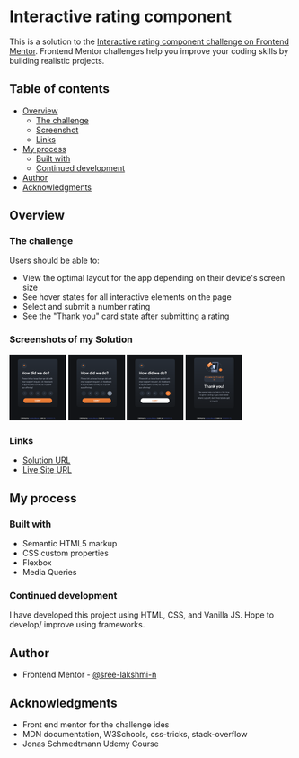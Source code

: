 # Interactive rating component 

This is a solution to the [Interactive rating component challenge on Frontend Mentor](https://www.frontendmentor.io/challenges/interactive-rating-component-koxpeBUmI). Frontend Mentor challenges help you improve your coding skills by building realistic projects.

## Table of contents

- [Overview](#overview)
  - [The challenge](#the-challenge)
  - [Screenshot](#screenshots-of-my-solution)
  - [Links](#links)
- [My process](#my-process)
  - [Built with](#built-with)
  - [Continued development](#continued-development)
- [Author](#author)
- [Acknowledgments](#acknowledgments)

## Overview

### The challenge

Users should be able to:

- View the optimal layout for the app depending on their device's screen size
- See hover states for all interactive elements on the page
- Select and submit a number rating
- See the "Thank you" card state after submitting a rating

### Screenshots of my Solution

<p text-align="center">
  <img src="./images/screenshots/initial.png" width=20%>
  <img src="./images/screenshots/hover.png" width=20%>
  <img src="./images/screenshots/active.png" width=20%>
  <img src="./images/screenshots/submitted.png" width=20%>
</p>

### Links

- [Solution URL](https://github.com/sree-lakshmi-n/Interactive-Rating-Component)
- [Live Site URL](https://sree-lakshmi-n.github.io/Interactive-Rating-Component/)

## My process

### Built with

- Semantic HTML5 markup
- CSS custom properties
- Flexbox
- Media Queries


### Continued development

I have developed this project using HTML, CSS, and Vanilla JS. Hope to develop/ improve using frameworks.


## Author

- Frontend Mentor - [@sree-lakshmi-n](https://www.frontendmentor.io/profile/sree-lakshmi-n)

## Acknowledgments

- Front end mentor for the challenge ides
- MDN documentation, W3Schools, css-tricks, stack-overflow
- Jonas Schmedtmann Udemy Course
